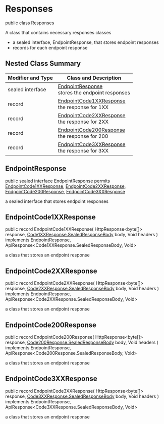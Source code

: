 # Responses

public class Responses

A class that contains necessary responses classes
- a sealed interface, EndpointResponse, that stores endpoint responses
- records for each endpoint response

## Nested Class Summary
| Modifier and Type | Class and Description |
| ----------------- | --------------------- |
| sealed interface | [EndpointResponse](#endpointresponse)<br> stores the endpoint responses |
| record | [EndpointCode1XXResponse](#endpointcode1xxresponse)<br> the response for 1XX |
| record | [EndpointCode2XXResponse](#endpointcode2xxresponse)<br> the response for 2XX |
| record | [EndpointCode200Response](#endpointcode200response)<br> the response for 200 |
| record | [EndpointCode3XXResponse](#endpointcode3xxresponse)<br> the response for 3XX |

## EndpointResponse
public sealed interface EndpointResponse permits<br>
[EndpointCode1XXResponse](#endpointcode1xxresponse),
[EndpointCode2XXResponse](#endpointcode2xxresponse),
[EndpointCode200Response](#endpointcode200response),
[EndpointCode3XXResponse](#endpointcode3xxresponse)

a sealed interface that stores endpoint responses

## EndpointCode1XXResponse
public record EndpointCode1XXResponse(
    HttpResponse<byte[]> response,
    [Code1XXResponse.SealedResponseBody](../../../paths/fakewildcardresponses/get/responses/Code1XXResponse.md#sealedresponsebody) body,
    Void headers
) implements EndpointResponse, ApiResponse<Code1XXResponse.SealedResponseBody, Void><br>

a class that stores an endpoint response

## EndpointCode2XXResponse
public record EndpointCode2XXResponse(
    HttpResponse<byte[]> response,
    [Code2XXResponse.SealedResponseBody](../../../paths/fakewildcardresponses/get/responses/Code2XXResponse.md#sealedresponsebody) body,
    Void headers
) implements EndpointResponse, ApiResponse<Code2XXResponse.SealedResponseBody, Void><br>

a class that stores an endpoint response

## EndpointCode200Response
public record EndpointCode200Response(
    HttpResponse<byte[]> response,
    [Code200Response.SealedResponseBody](../../../paths/fakewildcardresponses/get/responses/Code200Response.md#sealedresponsebody) body,
    Void headers
) implements EndpointResponse, ApiResponse<Code200Response.SealedResponseBody, Void><br>

a class that stores an endpoint response

## EndpointCode3XXResponse
public record EndpointCode3XXResponse(
    HttpResponse<byte[]> response,
    [Code3XXResponse.SealedResponseBody](../../../paths/fakewildcardresponses/get/responses/Code3XXResponse.md#sealedresponsebody) body,
    Void headers
) implements EndpointResponse, ApiResponse<Code3XXResponse.SealedResponseBody, Void><br>

a class that stores an endpoint response

